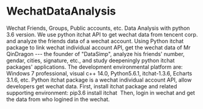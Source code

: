 # WechatDataAnalysis
Wechat Friends, Groups, Public accounts, etc. Data Analysis with python 3.6 version.
We use python itchat API to get wechat data from tencent corp. and analyze the friends data of a wechat account.
Using Python itchat package to link wechat individual account API, get the wechat data of Mr QinDragon --- the founder of "DataSimp", analyze his friends' number, gendar, cities, signature, etc., and study deepeningly python itchat packages' applications. The development environmental platform are: Windows 7 professional, visual c++ 14.0, Python5.6.1, itchat-1.3.6, Echarts 3.1.6, etc. Python itchat package is a wechat individual account API, allow developers get wechat data.
First, install itchat package and related supporting environment:
pip3.6 install itchat 
Then, login in wechat and get the data from who logined in the wechat.
